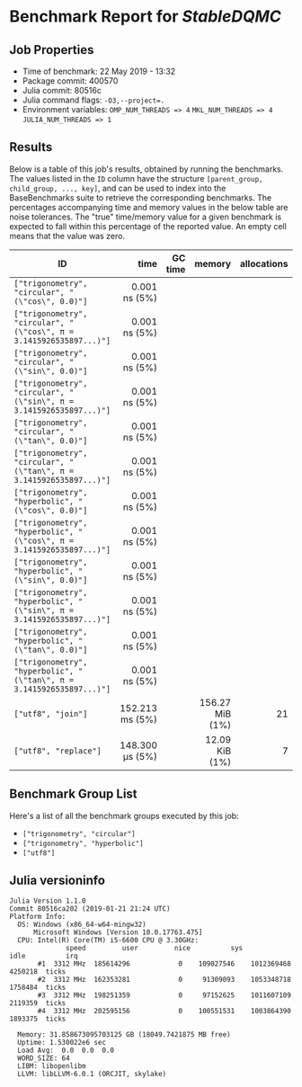 # Benchmark Report for *StableDQMC*

## Job Properties
* Time of benchmark: 22 May 2019 - 13:32
* Package commit: 400570
* Julia commit: 80516c
* Julia command flags: `-O3,--project=.`
* Environment variables: `OMP_NUM_THREADS => 4` `MKL_NUM_THREADS => 4` `JULIA_NUM_THREADS => 1`

## Results
Below is a table of this job's results, obtained by running the benchmarks.
The values listed in the `ID` column have the structure `[parent_group, child_group, ..., key]`, and can be used to
index into the BaseBenchmarks suite to retrieve the corresponding benchmarks.
The percentages accompanying time and memory values in the below table are noise tolerances. The "true"
time/memory value for a given benchmark is expected to fall within this percentage of the reported value.
An empty cell means that the value was zero.

| ID                                                                    | time            | GC time | memory          | allocations |
|-----------------------------------------------------------------------|----------------:|--------:|----------------:|------------:|
| `["trigonometry", "circular", "(\"cos\", 0.0)"]`                      |   0.001 ns (5%) |         |                 |             |
| `["trigonometry", "circular", "(\"cos\", π = 3.1415926535897...)"]`   |   0.001 ns (5%) |         |                 |             |
| `["trigonometry", "circular", "(\"sin\", 0.0)"]`                      |   0.001 ns (5%) |         |                 |             |
| `["trigonometry", "circular", "(\"sin\", π = 3.1415926535897...)"]`   |   0.001 ns (5%) |         |                 |             |
| `["trigonometry", "circular", "(\"tan\", 0.0)"]`                      |   0.001 ns (5%) |         |                 |             |
| `["trigonometry", "circular", "(\"tan\", π = 3.1415926535897...)"]`   |   0.001 ns (5%) |         |                 |             |
| `["trigonometry", "hyperbolic", "(\"cos\", 0.0)"]`                    |   0.001 ns (5%) |         |                 |             |
| `["trigonometry", "hyperbolic", "(\"cos\", π = 3.1415926535897...)"]` |   0.001 ns (5%) |         |                 |             |
| `["trigonometry", "hyperbolic", "(\"sin\", 0.0)"]`                    |   0.001 ns (5%) |         |                 |             |
| `["trigonometry", "hyperbolic", "(\"sin\", π = 3.1415926535897...)"]` |   0.001 ns (5%) |         |                 |             |
| `["trigonometry", "hyperbolic", "(\"tan\", 0.0)"]`                    |   0.001 ns (5%) |         |                 |             |
| `["trigonometry", "hyperbolic", "(\"tan\", π = 3.1415926535897...)"]` |   0.001 ns (5%) |         |                 |             |
| `["utf8", "join"]`                                                    | 152.213 ms (5%) |         | 156.27 MiB (1%) |          21 |
| `["utf8", "replace"]`                                                 | 148.300 μs (5%) |         |  12.09 KiB (1%) |           7 |

## Benchmark Group List
Here's a list of all the benchmark groups executed by this job:

- `["trigonometry", "circular"]`
- `["trigonometry", "hyperbolic"]`
- `["utf8"]`

## Julia versioninfo
```
Julia Version 1.1.0
Commit 80516ca202 (2019-01-21 21:24 UTC)
Platform Info:
  OS: Windows (x86_64-w64-mingw32)
      Microsoft Windows [Version 10.0.17763.475]
  CPU: Intel(R) Core(TM) i5-6600 CPU @ 3.30GHz: 
              speed         user         nice          sys         idle          irq
       #1  3312 MHz  185614296            0    109027546    1012369468      4250218  ticks
       #2  3312 MHz  162353281            0     91309093    1053348718      1758484  ticks
       #3  3312 MHz  198251359            0     97152625    1011607109      2119359  ticks
       #4  3312 MHz  202595156            0    100551531    1003864390      1893375  ticks
       
  Memory: 31.858673095703125 GB (18049.7421875 MB free)
  Uptime: 1.530022e6 sec
  Load Avg:  0.0  0.0  0.0
  WORD_SIZE: 64
  LIBM: libopenlibm
  LLVM: libLLVM-6.0.1 (ORCJIT, skylake)
```